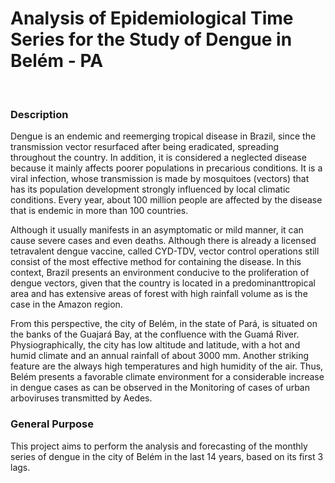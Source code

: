 # Analysis of Epidemiological Time Series for the Study of Dengue in Belém - PA
<br>
  
### **Description**

Dengue is an endemic and reemerging tropical disease in Brazil, since the transmission vector resurfaced after being eradicated, spreading throughout the country. In addition, it is considered a neglected disease because it mainly affects poorer populations in precarious conditions.  It is a viral infection, whose transmission is made by mosquitoes (vectors) that has its population development strongly influenced by local climatic conditions. Every year, about 100 million people are affected by the disease that is endemic in more than 100 countries.

Although it usually manifests in an asymptomatic or mild manner, it can cause severe cases and even deaths. Although there is already a licensed tetravalent dengue vaccine, called CYD-TDV, vector control operations still consist of the most effective method for containing the disease. In this context, Brazil presents an environment conducive to the proliferation of dengue vectors, given that the country is located in a predominanttropical area and has extensive areas of forest with high rainfall volume as is the case in the Amazon region.

From this perspective, the city of Belém, in the state of Pará, is situated on the banks of the Guajará Bay, at the confluence with the Guamá River. Physiographically, the city has low altitude and latitude, with a hot and humid climate and an annual rainfall of about 3000 mm. Another striking feature are the always high temperatures and high humidity of the air. Thus, Belém presents a favorable climate environment for a considerable increase in dengue cases as can be observed in the Monitoring of cases of urban arboviruses transmitted by Aedes.

### **General Purpose**

This project aims to perform the analysis and forecasting of the monthly series of dengue in the city of Belém in the last 14 years, based on its first 3 lags.

<!--
# Effect of climatic factors on dengue dynamics in Belém - PA
<br>

Dengue fever is one of the most relevant arboviruses today, it affects about 100 countries around the world.  Because it is a tropical disease, it usually spreads more easily in regions with this climate type, such as Brazil.
The city of Belém, in state of Pará, is situated in the Amazon region, has a hot and humid climate with mean temperatures around 27º C and annual total precipitation of about 3000 mm.
-->
